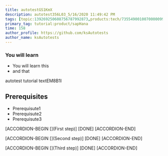 ```yaml
---
title: autotestGS1KmX
description: autotest356L03_5/16/2020 11:49:42 PM
tags: [topic:139269250608756787992873,products:tech/73554900100700000996,tutorial:experience/advanced]
primary_tag: tutorial:product/sapHana
time: 158
author_profile: https://github.com/ksAutotests
author_name: ksAutotests
---
```

### You will learn
- You will learn this
- and that

autotest tutorial textEM8B1I

## Prerequisites
- Prerequisute1
- Prerequisute2
- Prerequisute3

[ACCORDION-BEGIN [](First step)]
[DONE]
[ACCORDION-END]

[ACCORDION-BEGIN [](Second step)]
[DONE]
[ACCORDION-END]

[ACCORDION-BEGIN [](Third step)]
[DONE]
[ACCORDION-END]

